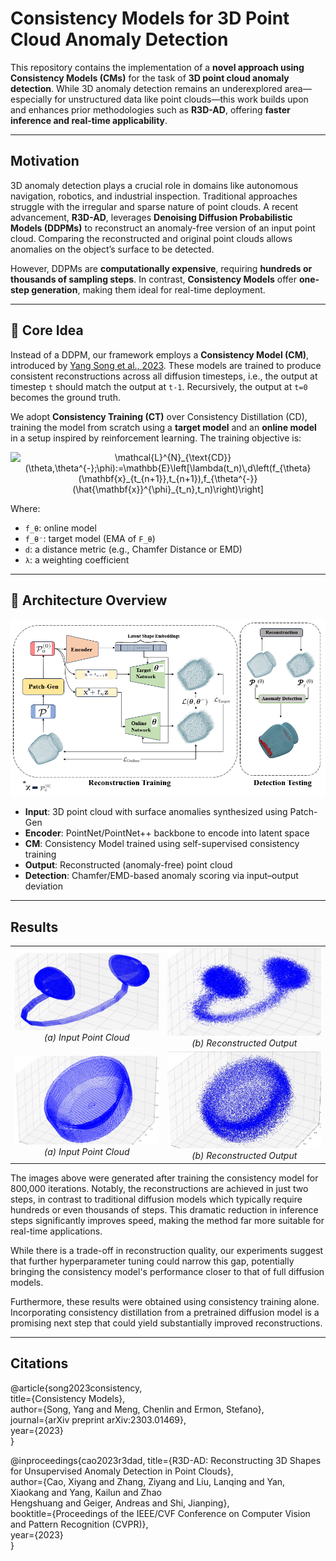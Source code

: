 # Consistency Models for 3D Point Cloud Anomaly Detection

This repository contains the implementation of a **novel approach using Consistency Models (CMs)** for the task of **3D point cloud anomaly detection**. While 3D anomaly detection remains an underexplored area—especially for unstructured data like point clouds—this work builds upon and enhances prior methodologies such as **R3D-AD**, offering **faster inference and real-time applicability**.

---

## Motivation

3D anomaly detection plays a crucial role in domains like autonomous navigation, robotics, and industrial inspection. Traditional approaches struggle with the irregular and sparse nature of point clouds. A recent advancement, **R3D-AD**, leverages **Denoising Diffusion Probabilistic Models (DDPMs)** to reconstruct an anomaly-free version of an input point cloud. Comparing the reconstructed and original point clouds allows anomalies on the object’s surface to be detected.

However, DDPMs are **computationally expensive**, requiring **hundreds or thousands of sampling steps**. In contrast, **Consistency Models** offer **one-step generation**, making them ideal for real-time deployment.

---

## 🧠 Core Idea

Instead of a DDPM, our framework employs a **Consistency Model (CM)**, introduced by [Yang Song et al., 2023](https://arxiv.org/abs/2303.01469). These models are trained to produce consistent reconstructions across all diffusion timesteps, i.e., the output at timestep `t` should match the output at `t-1`. Recursively, the output at `t=0` becomes the ground truth.

We adopt **Consistency Training (CT)** over Consistency Distillation (CD), training the model from scratch using a **target model** and an **online model** in a setup inspired by reinforcement learning. The training objective is:
<p align="center">
    <img src="https://latex.codecogs.com/svg.image?\color{white}\mathcal{L}^{N}_{\text{CD}}(\theta,\theta^{-};\phi):=\mathbb{E}\left[\lambda(t_n)\,d\left(f_{\theta}(\mathbf{x}_{t_{n&plus;1}},t_{n&plus;1}),f_{\theta^{-}}(\hat{\mathbf{x}}^{\phi}_{t_n},t_n)\right)\right]" title="\mathcal{L}^{N}_{\text{CD}}(\theta,\theta^{-};\phi):=\mathbb{E}\left[\lambda(t_n)\,d\left(f_{\theta}(\mathbf{x}_{t_{n+1}},t_{n+1}),f_{\theta^{-}}(\hat{\mathbf{x}}^{\phi}_{t_n},t_n)\right)\right]"/>
</p>


Where:
- `f_θ`: online model  
- `f_θ⁻`: target model (EMA of `F_θ`)  
- `d`: a distance metric (e.g., Chamfer Distance or EMD)  
- `λ`: a weighting coefficient

---

## 🔧 Architecture Overview

![Architecture Diagram](/result_images/arch_diag.png)

- **Input**: 3D point cloud with surface anomalies synthesized using Patch-Gen
- **Encoder**: PointNet/PointNet++ backbone to encode into latent space  
- **CM**: Consistency Model trained using self-supervised consistency training  
- **Output**: Reconstructed (anomaly-free) point cloud  
- **Detection**: Chamfer/EMD-based anomaly scoring via input–output deviation

---

## Results

<table>
  <tr>
    <td align="center">
      <img src="result_images/original_headset.png" alt="Original Headset PCD" width="300"/>
      <br/>
      <em>(a) Input Point Cloud</em>
    </td>
    <td align="center">
      <img src="result_images/recons_headset.png" alt="Reconstructed Headset PCD" width="300"/>
      <br/>
      <em>(b) Reconstructed Output</em>
    </td>
  </tr>
  <tr>
    <td align="center">
      <img src="result_images/Ash_og.png" alt="Original Headset PCD" eight="90" width="300"/>
      <br/>
      <em>(a) Input Point Cloud</em>
    </td>
    <td align="center">
      <img src="result_images/Ash_recon2.jpg" alt="Reconstructed Headset PCD" width="300"/>
      <br/>
      <em>(b) Reconstructed Output</em>
    </td>
  </tr>
</table>

The images above were generated after training the consistency model for 800,000 iterations. Notably, the reconstructions are achieved in just two steps, in contrast to traditional diffusion models which typically require hundreds or even thousands of steps. This dramatic reduction in inference steps significantly improves speed, making the method far more suitable for real-time applications.

While there is a trade-off in reconstruction quality, our experiments suggest that further hyperparameter tuning could narrow this gap, potentially bringing the consistency model's performance closer to that of full diffusion models.

Furthermore, these results were obtained using consistency training alone. Incorporating consistency distillation from a pretrained diffusion model is a promising next step that could yield substantially improved reconstructions.

---

## Citations
@article{song2023consistency,<br/>
  title={Consistency Models},<br/>
  author={Song, Yang and Meng, Chenlin and Ermon, Stefano},<br/>
  journal={arXiv preprint arXiv:2303.01469},<br/>
  year={2023}<br/>
}

@inproceedings{cao2023r3dad,
  title={R3D-AD: Reconstructing 3D Shapes for Unsupervised Anomaly Detection in Point Clouds},<br/>
  author={Cao, Xiyang and Zhang, Ziyang and Liu, Lanqing and Yan, Xiaokang and Yang, Kailun and Zhao<br/> Hengshuang and Geiger, Andreas and Shi, Jianping},<br/>
  booktitle={Proceedings of the IEEE/CVF Conference on Computer Vision and Pattern Recognition (CVPR)},<br/>
  year={2023}<br/>
}
